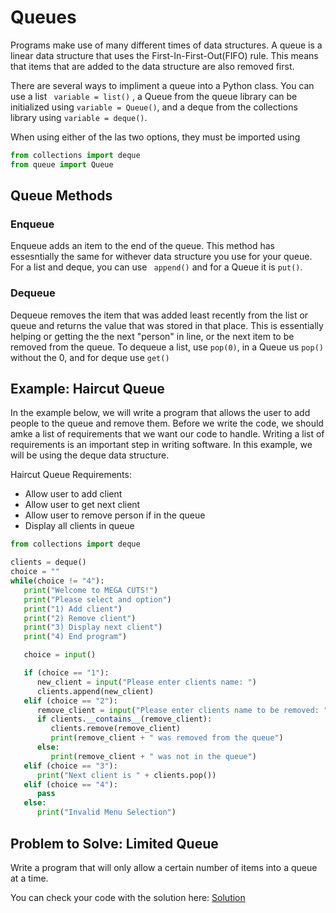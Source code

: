 # Queues

Programs make use of many different times of data structures. A queue is a linear data structure that uses the First-In-First-Out(FIFO) rule. This means that items that are added to the data structure are also removed first. 

There are several ways to impliment a queue into a Python class. You can use a list ` variable = list()` , a Queue from the queue library can be initialized using `variable = Queue()`, and a deque from the collections library using `variable = deque()`.

When using either of the las two options, they must be imported using
```Python
from collections import deque
from queue import Queue
```

## Queue Methods

### Enqueue
Enqueue adds an item to the end of the queue. This method has essesntially the same for withever data structure you use for your queue. For a list and deque, you can use ` append()`  and for a Queue it is `put()`.
### Dequeue
Dequeue removes the item that was added least recently from the list or queue and returns the value that was stored  in that place. This is essentially helping or getting the the next "person" in line, or the next item to be removed from the queue. To dequeue a list, use `pop(0)`, in a Queue us `pop()` without the 0, and for deque use `get()`

## Example: Haircut Queue
In the example below, we will write a program that allows the user to add people to the queue and remove them. Before we write the code, we should amke a list of requirements that we want our code to handle.  Writing a list of requirements is an important step in writing software. In this example, we will be using the deque data structure.

Haircut Queue Requirements:
 - Allow user to add client
 - Allow user to get next client
 - Allow user to remove person if in the queue
 - Display all clients in queue


```Python
from collections import deque

clients = deque()
choice = ""
while(choice != "4"):
   print("Welcome to MEGA CUTS!")
   print("Please select and option")
   print("1) Add client")
   print("2) Remove client")
   print("3) Display next client")
   print("4) End program")

   choice = input()

   if (choice == "1"):
      new_client = input("Please enter clients name: ")
      clients.append(new_client)
   elif (choice == "2"):
      remove_client = input("Please enter clients name to be removed: ")
      if clients.__contains__(remove_client):
         clients.remove(remove_client)
         print(remove_client + " was removed from the queue")
      else:
         print(remove_client + " was not in the queue")
   elif (choice == "3"):
      print("Next client is " + clients.pop())
   elif (choice == "4"):
      pass
   else:
      print("Invalid Menu Selection")
```


## Problem to Solve: Limited Queue

Write a program that will only allow a certain number of items into a queue at a time. 

You can check your code with the solution here: [Solution](limited_queue.py)
